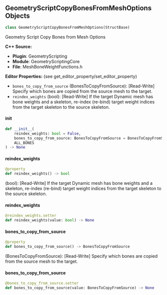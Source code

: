 ## GeometryScriptCopyBonesFromMeshOptions Objects

```python
class GeometryScriptCopyBonesFromMeshOptions(StructBase)
```

Geometry Script Copy Bones from Mesh Options

**C++ Source:**

- **Plugin**: GeometryScripting
- **Module**: GeometryScriptingCore
- **File**: MeshBoneWeightFunctions.h

**Editor Properties:** (see get_editor_property/set_editor_property)

- ``bones_to_copy_from_source`` (BonesToCopyFromSource):  [Read-Write] Specify which bones are copied from the source mesh to the target.
- ``reindex_weights`` (bool):  [Read-Write] If the target Dynamic mesh has bone weights and a skeleton, re-index (re-bind) target weight indices from the
  target skeleton to the source skeleton.

<a id="unreal.GeometryScriptCopyBonesFromMeshOptions.__init__"></a>

#### __init__

```python
def __init__(
    reindex_weights: bool = False,
    bones_to_copy_from_source: BonesToCopyFromSource = BonesToCopyFromSource.
    ALL_BONES
) -> None
```

<a id="unreal.GeometryScriptCopyBonesFromMeshOptions.reindex_weights"></a>

#### reindex_weights

```python
@property
def reindex_weights() -> bool
```

(bool):  [Read-Write] If the target Dynamic mesh has bone weights and a skeleton, re-index (re-bind) target weight indices from the
target skeleton to the source skeleton.

<a id="unreal.GeometryScriptCopyBonesFromMeshOptions.reindex_weights"></a>

#### reindex_weights

```python
@reindex_weights.setter
def reindex_weights(value: bool) -> None
```

<a id="unreal.GeometryScriptCopyBonesFromMeshOptions.bones_to_copy_from_source"></a>

#### bones_to_copy_from_source

```python
@property
def bones_to_copy_from_source() -> BonesToCopyFromSource
```

(BonesToCopyFromSource):  [Read-Write] Specify which bones are copied from the source mesh to the target.

<a id="unreal.GeometryScriptCopyBonesFromMeshOptions.bones_to_copy_from_source"></a>

#### bones_to_copy_from_source

```python
@bones_to_copy_from_source.setter
def bones_to_copy_from_source(value: BonesToCopyFromSource) -> None
```

<a id="unreal.GeometryScriptMeshBooleanOptions"></a>